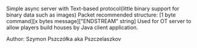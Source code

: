 Simple async server with Text-based protocol(little binary support for binary data such as images)
Packet recommended structure:
[1 byte command][x bytes message]["ENDSTREAM" string]
Used for OT server to allow players build houses by Java client application.

Author: Szymon Pszczółka aka Pszczelaszkov
